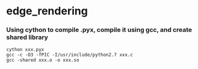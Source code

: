 # edge_rendering

### Using cython to compile .pyx, compile it using gcc, and create shared library

```
cython xxx.pyx
gcc -c -O3 -fPIC -I/usr/include/python2.7 xxx.c
gcc -shared xxx.o -o xxx.so
```
